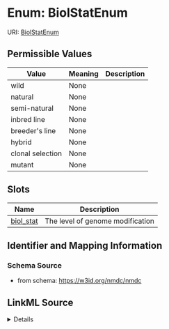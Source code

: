 # Enum: BiolStatEnum



URI: [BiolStatEnum](BiolStatEnum.md)

## Permissible Values

| Value | Meaning | Description |
| --- | --- | --- |
| wild | None |  |
| natural | None |  |
| semi-natural | None |  |
| inbred line | None |  |
| breeder's line | None |  |
| hybrid | None |  |
| clonal selection | None |  |
| mutant | None |  |




## Slots

| Name | Description |
| ---  | --- |
| [biol_stat](biol_stat.md) | The level of genome modification |






## Identifier and Mapping Information







### Schema Source


* from schema: https://w3id.org/nmdc/nmdc




## LinkML Source

<details>
```yaml
name: biol_stat_enum
from_schema: https://w3id.org/nmdc/nmdc
rank: 1000
permissible_values:
  wild:
    text: wild
  natural:
    text: natural
  semi-natural:
    text: semi-natural
  inbred line:
    text: inbred line
  breeder's line:
    text: breeder's line
  hybrid:
    text: hybrid
  clonal selection:
    text: clonal selection
  mutant:
    text: mutant

```
</details>